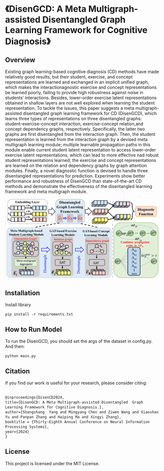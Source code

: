 ﻿# 《DisenGCD: A Meta Multigraph-assisted Disentangled  Graph Learning Framework for Cognitive Diagnosis》

## Overview

Existing graph learning-based cognitive diagnosis (CD) methods have made relatively good results, but their student, exercise, and concept representations are
learned and exchanged in an implicit unified graph, which makes the interactionagnostic exercise and concept representations be learned poorly, failing to provide high robustness against noise in students’ interactions. Besides, lower-order exercise latent representations obtained in shallow layers are not well explored when learning the student representation. To tackle the issues, this paper suggests a meta multigraph-assisted disentangled graph learning framework for CD (DisenGCD), which learns three types of representations on three disentangled graphs: student-exercise-concept interaction, exercise-concept relation,and concept dependency graphs, respectively. Specifically, the latter two graphs are first disentangled from the interaction graph. Then, the student representation is learned from the interaction graph by a devised meta multigraph learning module; multiple learnable propagation paths in this module enable current student latent representation to access lower-order exercise latent representations, which can lead to more effective nad robust student representations learned; the exercise and concept representations are learned on the relation and dependency graphs by graph attention modules. Finally, a novel diagnostic function is devised to handle three disentangled representations for prediction. Experiments show better performance and robustness of DisenGCD than state-of-the-art CD methods and demonstrate the effectiveness of the disentangled learning framework and meta multigraph module.

![DisenGCD.png](DisenGCD.png)

## Installation

Install library

```
pip install -r requirements.txt

```

## How to Run Model

To run the DisenGCD, you should set the args of the dataset in config.py. And then:

```
python main.py

```

## Citation

If you find our work is useful for your research, please consider citing:

```

@inproceedings{DisenCD2024,
title={DisenGCD: A Meta Multigraph-assisted Disentangled  Graph Learning Framework for Cognitive Diagnosis.},
author={Shangshang  Yang and Mingyang Chen and Ziwen Wang and Xiaoshan Yu and Panpan Zhang and Haiping Ma and Xingyi Zhang},
booktitle = {Thirty-Eighth Annual Conference on Neural Information Processing Systems},
year={2024}
}
```

## License

This project is licensed under the MIT License.
